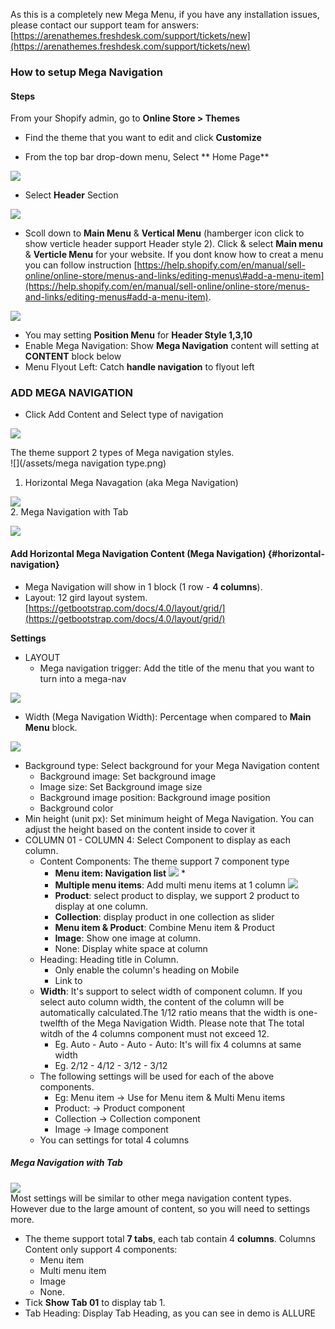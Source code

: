 As this is a completely new Mega Menu, if you have any installation issues, please contact our support team for answers: [https://arenathemes.freshdesk.com/support/tickets/new](https://arenathemes.freshdesk.com/support/tickets/new)

### How to setup Mega Navigation

#### Steps

From your Shopify admin, go to **Online Store &gt; Themes**

* Find the theme that you want to edit and click **Customize**

* From the top bar drop-down menu, Select ** Home Page**

![](/assets/mega1.png)

* Select **Header** Section

![](/assets/mega1.png)

* Scoll down to **Main Menu** & **Vertical Menu** \(hamberger  icon click to show verticle header support Header style 2\). Click & select **Main menu** & **Verticle Menu** for your website. If you dont know how to creat a menu you can follow instruction [https://help.shopify.com/en/manual/sell-online/online-store/menus-and-links/editing-menus\#add-a-menu-item](https://help.shopify.com/en/manual/sell-online/online-store/menus-and-links/editing-menus#add-a-menu-item).

![](/assets/navihoz.png)

* You may setting **Position Menu** for **Header Style 1,3,10**
* Enable Mega Navigation: Show **Mega Navigation** content will setting at **CONTENT** block below
* Menu Flyout Left: Catch **handle navigation** to flyout left

### ADD MEGA NAVIGATION

* Click Add Content and Select type of navigation

![](/assets/navtype.png)

The theme support 2 types of Mega navigation styles.  
![](/assets/mega navigation type.png)

1. Horizontal Mega Navagation  \(aka Mega Navigation\)

![](/assets/nav1.png)  
2. Mega Navigation with Tab

![](/assets/navi3.png)

#### Add Horizontal Mega Navigation Content \(Mega Navigation\) {#horizontal-navigation}

* Mega Navigation will show in 1 block \(1 row - **4 columns**\). 
* Layout: 12 gird layout system. [https://getbootstrap.com/docs/4.0/layout/grid/](https://getbootstrap.com/docs/4.0/layout/grid/)

**Settings**

* LAYOUT
  * Mega navigation trigger: Add the title of the menu that you want to turn into a mega-nav

![](/assets/navtrigger.png)

* Width \(Mega Navigation Width\): Percentage when compared to **Main Menu** block.

![](/assets/nav-mainblock.png)

* Background type: Select background for your Mega Navigation content
  * Background image: Set background image
  * Image size: Set Background image size
  * Background image position: Background image position
  * Background color
* Min height \(unit px\): Set minimum height of Mega Navigation. You can adjust the height based on the content inside to cover it
* COLUMN 01 - COLUMN 4: Select Component to display as each column. 
  * Content Components: The theme support 7 component type
    * **Menu item: Navigation list**
      ![](/assets/menuitem.png)
      \* 
    * **Multiple menu items**: Add multi menu items at 1 column
      ![](/assets/multiitem.png)
    * **Product**: select product to display, we support 2 product to display at one column.
    * **Collection**: display product in one collection as slider
    * **Menu item & Product**: Combine Menu item & Product
    * **Image**: Show one image at column.
    * None: Display white space at column
  * Heading: Heading title in Column.
    * Only enable the column's heading on Mobile
    * Link to
  * **Width**: It's support to select width of component column. If you select auto column width, the content of the column will be automatically calculated.The 1/12 ratio means that the width is one-twelfth of the Mega Navigation Width. Please note that The total witdh of the 4 columns component must not exceed 12.
    * Eg. Auto - Auto - Auto - Auto: It's will fix 4 columns at same width
    * Eg. 2/12 - 4/12 - 3/12 - 3/12
  * The following settings will be used for each of the above components.
    * Eg: Menu item -&gt; Use for Menu item & Multi Menu items
    * Product: -&gt; Product component
    * Collection -&gt; Collection component
    * Image -&gt; Image component
  * You can settings for total 4 columns

##### Mega Navigation with Tab

![](/assets/navi3e.png)  
Most settings will be similar to other mega navigation content types. However due to the large amount of content, so you will need to settings more.

* The theme support total **7 tabs**, each tab contain 4 **columns**. Columns Content only support 4 components:
  * Menu item
  * Multi menu item
  * Image
  * None.
* Tick **Show Tab 01** to display tab 1.
* Tab Heading: Display Tab Heading, as you can see in demo is ALLURE



